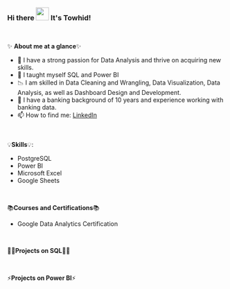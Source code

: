 
###  Hi there <img src="https://raw.githubusercontent.com/MartinHeinz/MartinHeinz/master/wave.gif" width="30px"> It's Towhid!

<p>&nbsp;</p>

✨ **About me at a glance**✨
- 👀 I have a strong passion for Data Analysis and thrive on acquiring new skills.
- 🌱 I taught myself SQL and Power BI
- 📉 I am skilled in Data Cleaning and Wrangling, Data Visualization, Data Analysis, as well as Dashboard Design and Development.
- 💉 I have a banking background of 10 years and experience working with banking data.
- 📫 How to find me: [LinkedIn](https://www.linkedin.com/in/islammdtowhidul/)

<p>&nbsp;</p>

 💡**Skills**💡:
 
- PostgreSQL
- Power BI
- Microsoft Excel
- Google Sheets


 <p>&nbsp;</p>


 📚**Courses and Certifications**📚
 
 - Google Data Analytics Certification


<p>&nbsp;</p>

👩‍💻**Projects on SQL**👩‍💻

 
<p>&nbsp;</p>

⚡**Projects on Power BI**⚡


<!--

 
 ⚡**Projects on Tableau**⚡
 
 - **Space Challenge**: Click [HERE](https://public.tableau.com/app/profile/thais.cooke/viz/SpaceMissions_16605611230430/Dashboard1)
 
 - **NYC_Airbnb**: Click [HERE](https://public.tableau.com/app/profile/thais.cooke/viz/NYC_airbnb_16590391722840/Story1)
 
 - **Aibnb Seattle**: Click [HERE](https://public.tableau.com/app/profile/thais.cooke/viz/AirbnbSeattle_16587973599060/Dashboard1)
 
 - **BellaBeat Capstone Project**: Click [HERE](https://public.tableau.com/app/profile/thais.cooke/viz/BellaBeat_Capstone_Project/BellabeatFitnessAnalysis)
 
 - **COVID Dashboard**: Click [HERE](https://public.tableau.com/app/profile/thais.cooke/viz/CovidDashboardProject_16450981925780/Dashboard1)
 
 - **Interactive Halloween Candy Tableau Dashboard**: Click [HERE](https://public.tableau.com/app/profile/thais.cooke/viz/HalloweenCandyAnalysis/Dashboard1)
 
 <p>&nbsp;</p>
 
 
 👩‍💻**Projects on SQL**👩‍💻
 
- **Cleaning Data in SQL**: Click [HERE](https://github.com/ThaisCooke/Nashville_Housing/blob/main/Data_Cleaning_SQL)

- **Danny's Diner**: Click [HERE](https://github.com/ThaisCooke/DannysDiner/blob/main/code)

- **Pizza Runner**: Click [HERE](https://github.com/ThaisCooke/pizza_runner)

- **Aibnb_NYC**: Click [HERE](https://github.com/ThaisCooke/NYC_airbnb/blob/main/airbnb)

- **Space Missions**: Click [HERE](https://github.com/ThaisCooke/Space_missions/blob/main/space_missions)

- **Game of Thrones**: Click [HERE](https://github.com/ThaisCooke/GOT/blob/main/SQLQueryGOT.sql)

- **BellaBeat**: Click [HERE](https://github.com/ThaisCooke/Bellabeat/blob/main/capstoneproject)

- **COVID Project**: Click [HERE](https://github.com/ThaisCooke/COVIDProject/blob/main/COVID)

- **Halloween Candy Analysis**: Click [HERE](https://github.com/ThaisCooke/halloweencandy/blob/main/candy)




 <p>&nbsp;</p>
 
[![Khuyen's github stats](https://github-readme-stats.vercel.app/api?username=thaiscooke&count_private=true&show_icons=true&theme=radical&hide_rank=false)](https://github.com/anuraghazra/github-readme-stats)

-->


<!--
**towhidrazu/towhidrazu** is a ✨ _special_ ✨ repository because its `README.md` (this file) appears on your GitHub profile.

Here are some ideas to get you started:

- 🔭 I’m currently working on ...
- 🌱 I’m currently learning ...
- 👯 I’m looking to collaborate on ...
- 🤔 I’m looking for help with ...
- 💬 Ask me about ...
- 📫 How to reach me: ...
- 😄 Pronouns: ...
- ⚡ Fun fact: ...
-->
